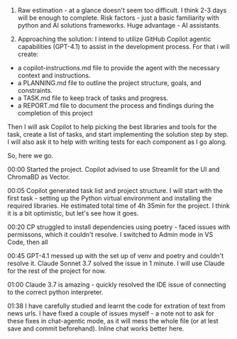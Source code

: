 1. Raw estimation - at a glance doesn't seem too difficult. I think 2-3 days will be enough to complete. Risk factors - just a basic familiarity with python and AI solutions frameworks. Huge advantage - AI assistants.

2. Approaching the solution:
I intend to utilize GitHub Copilot agentic capabilities (GPT-4.1) to assist in the development process.
For that i will create:
- a copilot-instructions.md file to provide the agent with the necessary context and instructions.
- a PLANNING.md file to outline the project structure, goals, and constraints.
- a TASK.md file to keep track of tasks and progress.
- a REPORT.md file to document the process and findings during the completion of this project

Then I will ask Copilot to help picking the best libraries and tools for the task, create a list of tasks, and start implementing the solution step by step. I will also ask it to help with writing tests for each component as I go along.

So, here we go.

00:00 Started the project. Copilot advised to use Streamlit for the UI and ChromaBD as Vector.

00:05 Copilot generated task list and project structure. I will start with the first task - setting up the Python virtual environment and installing the required libraries. He estimated total time of 4h 35min for the project. I think it is a bit optimistic, but let's see how it goes.

00:20 CP struggled to install dependencies using poetry - faced issues with permissons, which it couldn't resolve. I switched to Admin mode in VS Code, then all

00:45 GPT-4.1 messed up with the set up of venv and poetry and couldn't resolve it. Claude Sonnet 3.7 solved the issue in 1 minute. I will use Claude for the rest of the project for now.

01:00 Claude 3.7 is amazing - quickly resolved the IDE issue of connecting to the correct python interpreter.

01:38 I have carefully studied and learnt the code for extration of text from news urls. I have fixed a couple of issues myself - a note not to ask for these fixes in chat-agentic mode, as it will mess the whole file (or at lest save and commit beforehand). Inline chat works better here.


